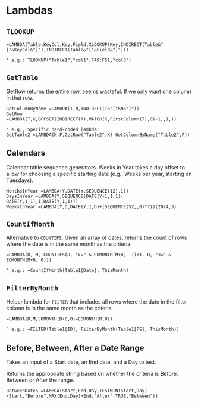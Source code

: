# Lambdas
## `TLOOKUP`
```
=LAMBDA(Table,KeyCol,Key,Field,XLOOKUP(Key,INDIRECT(Table&"["&KeyCol&"]"),INDIRECT(Table&"["&Field&"]")))

' e.g.: TLOOKUP("Table1","col1",F49:F51,"col3")
```

## `GetTable`
GetRow returns the entire row, seems wasteful. If we only want one column in that row.
```
GetColumnByName =LAMBDA(T,N,INDIRECT(T&"["&N&"]"))
GetRow =LAMBDA(T,K,OFFSET(INDIRECT(T),MATCH(K,FirstColumn(T),0)-1,,1,))

' e.g., Specific hard-coded lambda:
GetTable2 =LAMBDA(K,F,GetRow("Table2",K) GetColumnByName("Table2",F))
```

## Calendars
Calendar table sequence generators. Weeks in Year takes a day offset to allow for choosing a specific starting date (e.g., Weeks per year, starting on Tuesdays).
```
MonthsInYear =LAMBDA(Y,DATE(Y,SEQUENCE(12),1))
DaysInYear =LAMBDA(Y,SEQUENCE(DATE(Y+1,1,1)-DATE(Y,1,1),1,DATE(Y,1,1)))
WeeksInYear =LAMBDA(Y,D,DATE(Y,1,D)+(SEQUENCE(52,,0)*7))(2024,3)
```

## `CountIfMonth`
Alternative to `COUNTIFS`. Given an array of dates, returns the count of rows where the date is in the same month as the criteria.
```
=LAMBDA(D, M, COUNTIFS(D, ">=" & EOMONTH(M+0, -1)+1, D, "<=" & EOMONTH(M+0, 0)))

' e.g.: =CountIfMonth(Table1[Date], ThisMonth)
```

## `FilterByMonth`
Helper lambda for `FILTER` that includes all rows where the date in the filter column is in the same month as the criteria.
```
=LAMBDA(D,M,EOMONTH(D+0,0)=EOMONTH(M,0))

` e.g.: =FILTER(Table1[ID], FilterByMonth(Table1[PS], ThisMonth))
```

## Before, Between, After a Date Range
Takes an input of a Start date, an End date, and a Day to test. 

Returns the appropriate string based on whether the criteria is Before, Between or After the range.
```
BetweenDates =LAMBDA(Start,End,Day,IFS(MIN(Start,Day)<Start,"Before",MAX(End,Day)>End,"After",TRUE,"Between"))
```